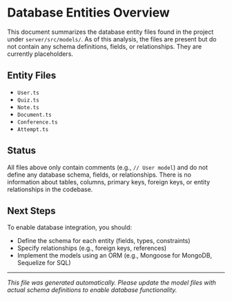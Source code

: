 # Database Entities Overview

This document summarizes the database entity files found in the project under `server/src/models/`. As of this analysis, the files are present but do not contain any schema definitions, fields, or relationships. They are currently placeholders.

## Entity Files

- `User.ts`
- `Quiz.ts`
- `Note.ts`
- `Document.ts`
- `Conference.ts`
- `Attempt.ts`

## Status

All files above only contain comments (e.g., `// User model`) and do not define any database schema, fields, or relationships. There is no information about tables, columns, primary keys, foreign keys, or entity relationships in the codebase.

## Next Steps

To enable database integration, you should:

- Define the schema for each entity (fields, types, constraints)
- Specify relationships (e.g., foreign keys, references)
- Implement the models using an ORM (e.g., Mongoose for MongoDB, Sequelize for SQL)

---

_This file was generated automatically. Please update the model files with actual schema definitions to enable database functionality._

